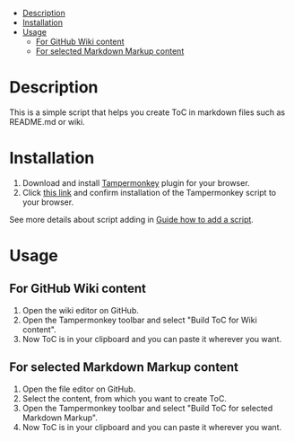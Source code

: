 - [Description](#description)
- [Installation](#installation)
- [Usage](#usage)
  - [For GitHub Wiki content](#for-github-wiki-content)
  - [For selected Markdown Markup content](#for-selected-markdown-markup-content)

# Description

This is a simple script that helps you create ToC in markdown files such as README.md or wiki.


# Installation

1. Download and install [Tampermonkey](https://www.tampermonkey.net/) plugin for your browser.
1. Click [this link](https://github.com/achernyakevich-sc/github-markdown-toc/raw/master/GitHubToCBuilder.user.js) and confirm installation of the Tampermonkey script to your browser. 
  
See more details about script adding in [Guide how to add a script](https://www.tampermonkey.net/faq.php?ext=dhdg&show=dhdg#Q102).


# Usage

## For GitHub Wiki content

1. Open the wiki editor on GitHub.
1. Open the Tampermonkey toolbar and select "Build ToC for Wiki content".
1. Now ToC is in your clipboard and you can paste it wherever you want.


## For selected Markdown Markup content

1. Open the file editor on GitHub.
1. Select the content, from which you want to create ToC.
1. Open the Tampermonkey toolbar and select "Build ToC for selected Markdown Markup".
1. Now ToC is in your clipboard and you can paste it wherever you want.
